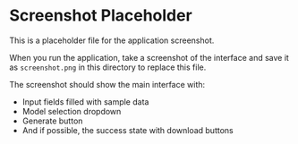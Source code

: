 # Screenshot Placeholder

This is a placeholder file for the application screenshot.

When you run the application, take a screenshot of the interface and save it as `screenshot.png` in this directory to replace this file.

The screenshot should show the main interface with:
- Input fields filled with sample data
- Model selection dropdown
- Generate button
- And if possible, the success state with download buttons
